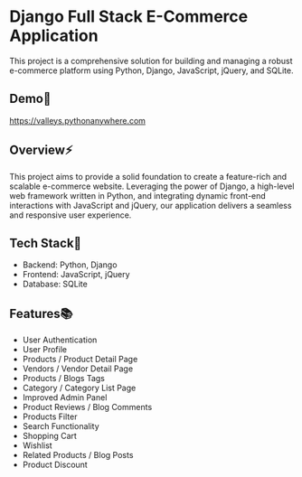 # Django Full Stack E-Commerce Application

This project is a comprehensive solution for building and managing a robust e-commerce platform using Python, Django, JavaScript, jQuery, and SQLite.

## Demo💫

https://valleys.pythonanywhere.com

## Overview⚡️

This project aims to provide a solid foundation to create a feature-rich and scalable e-commerce website. Leveraging the power of Django, a high-level web framework written in Python, and integrating dynamic front-end interactions with JavaScript and jQuery, our application delivers a seamless and responsive user experience.

## Tech Stack🚀

- Backend: Python, Django
- Frontend: JavaScript, jQuery
- Database: SQLite

## Features📚

- User Authentication
- User Profile
- Products / Product Detail Page
- Vendors / Vendor Detail Page
- Products / Blogs Tags
- Category / Category List Page
- Improved Admin Panel
- Product Reviews / Blog Comments
- Products Filter
- Search Functionality
- Shopping Cart
- Wishlist
- Related Products / Blog Posts
- Product Discount
